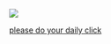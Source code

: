 ![](https://komarev.com/ghpvc/?username=infusedtreat&color=e86982)

[please do your daily click](https://arab.org)
